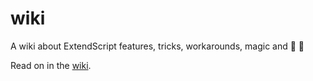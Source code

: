 # wiki

A wiki about ExtendScript features, tricks, workarounds, magic and  🌈 🦄

Read on in the [wiki]().  
